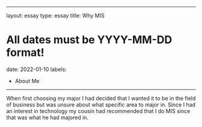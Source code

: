 ---
layout: essay
type: essay
title: Why MIS
# All dates must be YYYY-MM-DD format!
date: 2022-01-10
labels:
  - About Me
  ---

When first choosing my major I had decided that I wanted it to be in the field of business but was unsure about what specific area to major in. Since I had an interest in technology my cousin had recommended that I do MIS since that was what he had majored in.

